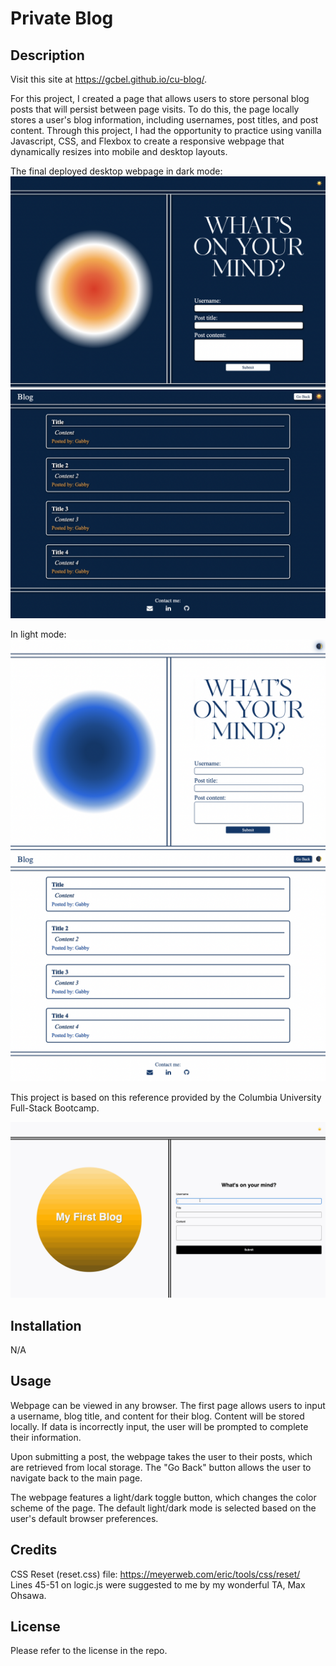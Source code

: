 # Private Blog

## Description

Visit this site at https://gcbel.github.io/cu-blog/.

For this project, I created a page that allows users to store personal blog posts that will persist between page visits. To do this, the page locally stores a user's blog information, including usernames, post titles, and post content. Through this project, I had the opportunity to practice using vanilla Javascript, CSS, and Flexbox to create a responsive webpage that dynamically resizes into mobile and desktop layouts.

The final deployed desktop webpage in dark mode:
![Reference image](assets/images/dark-main.png)
![Reference image](assets/images/dark-blog.png)

In light mode:
![Reference image](assets/images/light-main.png)
![Reference image](assets/images/light-blog.png)

This project is based on this reference provided by the Columbia University Full-Stack Bootcamp.

![Reference image](assets/images/reference-gif.gif)

## Installation

N/A

## Usage

Webpage can be viewed in any browser. The first page allows users to input a username, blog title, and content for their blog. Content will be stored locally. If data is incorrectly input, the user will be prompted to complete their information.

Upon submitting a post, the webpage takes the user to their posts, which are retrieved from local storage. The "Go Back" button allows the user to navigate back to the main page.

The webpage features a light/dark toggle button, which changes the color scheme of the page. The default light/dark mode is selected based on the user's default browser preferences.

## Credits

CSS Reset (reset.css) file: https://meyerweb.com/eric/tools/css/reset/ <br/>
Lines 45-51 on logic.js were suggested to me by my wonderful TA, Max Ohsawa.

## License

Please refer to the license in the repo.
